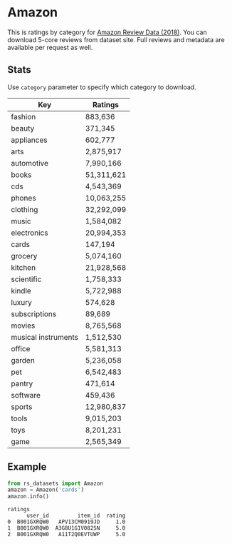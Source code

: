 # Amazon

This is ratings by category for [Amazon Review Data (2018)](https://nijianmo.github.io/amazon/index.html). 
You can download 5-core reviews from dataset site. Full reviews and metadata are available per request as well.

## Stats

Use `category` parameter to specify which category to download.

| Key                 | Ratings    |
| ------------------- | ---------- |
| fashion             | 883,636    |
| beauty              | 371,345    |
| appliances          | 602,777    |
| arts                | 2,875,917  |
| automotive          | 7,990,166  |
| books               | 51,311,621 |
| cds                 | 4,543,369  |
| phones              | 10,063,255 |
| clothing            | 32,292,099 |
| music               | 1,584,082  |
| electronics         | 20,994,353 |
| cards               | 147,194    |
| grocery             | 5,074,160  |
| kitchen             | 21,928,568 |
| scientific          | 1,758,333  |
| kindle              | 5,722,988  |
| luxury              | 574,628    |
| subscriptions       | 89,689     |
| movies              | 8,765,568  |
| musical instruments | 1,512,530  |
| office              | 5,581,313  |
| garden              | 5,236,058  |
| pet                 | 6,542,483  |
| pantry              | 471,614    |
| software            | 459,436    |
| sports              | 12,980,837 |
| tools               | 9,015,203  |
| toys                | 8,201,231  |
| game                | 2,565,349  |



## Example

```python
from rs_datasets import Amazon
amazon = Amazon('cards')
amazon.info()
```
```text
ratings
      user_id         item_id  rating
0  B001GXRQW0   APV13CM0919JD     1.0
1  B001GXRQW0  A3G8U1G1V082SN     5.0
2  B001GXRQW0   A11T2Q0EVTUWP     5.0
```